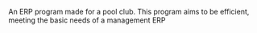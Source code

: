 An ERP program made for a pool club. This program aims to be efficient, meeting the basic needs of a management ERP

